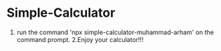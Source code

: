 # Simple-Calculator
1. run the command 'npx simple-calculator-muhammad-arham' on the command prompt.
2.Enjoy your calculator!!!

